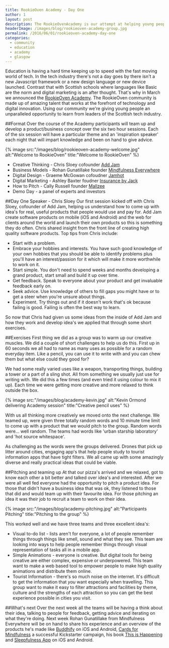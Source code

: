 ```yaml
---
title: RookieOven Academy - Day One
author: 1
layout: post
description: The RookieOvenAcademy is our attempt at helping young people start a successful career in tech. Our first session of the Academy on 31st of May 2016 was kicked off by cofounder of Add Jam Chris Sloey.
headerImage: /images/blog/rookieoven-academy-group.jpg
permalink: /2016/06/01/rookieoven-academy-day-one
categories:
  - community
  - education
  - academy
  - glasgow
---
```

Education is having a hard time keeping up to speed with the fast moving world of tech. In the tech industry there's not a day goes by there isn't a new Javascript framework or a new design language or new device launched. Contrast that with Scottish schools where languages like Basic are the norm and digital marketing is an after thought. That's why in March we announced the [RookieOven Academy](https://rookieoven.com/2016/03/31/launching-our-academy). The RookieOven community is made up of amazing talent that works at the forefront of technology and digital innovation. Using our community we're giving young people an unparalleled opportunity to learn from leaders of the Scottish tech industry.

##Format
Over the course of the Academy participants will team up and develop a product/business concept over the six two hour sessions. Each of the six session will have a particular theme and an 'inspiration speaker' each night that will impart knowledge and been on hand to give advice.

{% image src:"/images/blog/rookieoven-academy-welcome.jpg" alt:"Welcome to RookieOven" title:"Welcome to RookieOven" %}

* Creative Thinking - Chris Sloey cofounder [Add Jam](https://addjam.com)
* Business Models - Rohan Gunatillake founder [Mindfulness Everywhere](http://www.mindfulnesseverywhere.io)
* Digital Design - Graeme McGowan cofoudner [Jamhot](http://thisisjamhot.com)
* Digital Marketing - Ashley Baxter foudner [Insurance by Jack](http://insurancebyjack.co.uk)
* How to Pitch - Cally Russell founder [Mallzee](http://mallzee.com)
* Demo Day - a panel of experts and investors

##Day One Speaker - Chris Sloey
Our first session kicked off with Chris Sloey, cofounder of Add Jam, helping us understand how to come up with idea's for real, useful products that people would use and pay for. Add Jam create software products on mobile (iOS and Android) and the web for clients around the world and launch their own products so this is something they do often. Chris shared insight from the front line of creating high quality software products. Top tips from Chris include:

* Start with a problem.
* Embrace your hobbies and interests. You have such good knowledge of your own hobbies that you should be able to identify problems plus you'll have an interest/passion for it which will make it more worthwhile to work on it.
* Start simple. You don't need to spend weeks and months developing a grand product, start small and build it up over time.
* Get feedback. Speak to everyone about your product and get invaluable feedback early on.
* Seek advice. Use knowledge of others to fill gaps you might have or to get a steer when you're unsure about things.
* Experiment. Try things out and if it doesn't work that's ok because failing is good. Failing is often the best way to learn.

So now that Chris had given us some ideas from the inside of Add Jam and how they work and develop idea's we applied that through some short exercises.

##Exercises
First thing we did as a group was to warm up our creative muscles. We did a couple of short challenges to help us do this. First up in 60 seconds we all had to name as many uses as possible for a random everyday item. Like a pencil, you can use it to write with and you can chew them but what else could they good for?

We had some really varied uses like a weapon, transporting things, building a tower or a part of a sling shot. All from something we usually just use for writing with. We did this a few times (and even tried it using colour to mix it up). Each time we were getting more creative and more relaxed to think outside the box.

{% image src:"/images/blog/academy-kevin.jpg" alt:"Kevin Ormond delivering Academy session" title:"Creative pencil uses" %}

With us all thinking more creatively we moved onto the next challenge. We teamed up, were given three totally random words and 10 minute time limit to come up with a product that we would pitch to the group. Random words were... well random. The teams had words like 'urban starship laboratory' and 'hot source whitespace'.

As challenging as the words were the groups delivered. Drones that pick up litter around cities, engaging app's that help people study to tourist information apps that have tight filters. We all came up with some amazingly diverse and really practical ideas that could be viable.

##Pitching and teaming up
At that our pizza's arrived and we relaxed, got to know each other a bit better and talked over idea's and interested. After we were all well fed everyone had the opportunity to pitch a product idea. For those that didn't have a business idea that was ok, they listened to those that did and would team up with their favourite idea. For those pitching an idea it was their job to recruit a team to work on their idea.

{% image src:"/images/blog/academy-pitching.jpg" alt:"Participants Pitching" title:"Pitching to the group" %}

This worked well and we have three teams and three excellent idea's:

* Visual to-do list - lists aren't for everyone, a lot of people remember things through things like smell, sound and what they see. This team are looking into ways to help people remember things through visual representation of tasks all in a mobile app.
* Simple Animations - everyone is creative. But digital tools for being creative are either complex, expensive or underpowered. This team want to make a web based tool to empower people to make high quality animations and distribute them online.
* Tourist Information - there's so much noise on the internet. It's difficult to get the information that *you* want especially when travelling. This group want to make it easy to filter attractions and facilities by theme, culture and the strengths of each attraction so you can get the best experience possible in cities you visit.

##What's next
Over the next week all the teams will be having a think about their idea, talking to people for feedback, getting advice and iterating on what they're doing. Next week Rohan Gunatillake from Mindfulness Everywhere will be on hand to share his experience and an overview of the products he's made like [Buddhify](http://buddhify.com) on iOS and Android, [Cards for Mindfulness](http://www.mindfulnesseverywhere.io/cards/) a successful Kickstarter campaign, his book [This is Happening](https://www.amazon.co.uk/This-Happening-Redesigning-mindfulness-modern/dp/1509803122?ie=UTF8&*Version*=1&*entries*=0) and [Sleepfulness App](http://www.sleepfulnessapp.com) on iOS and Android.
